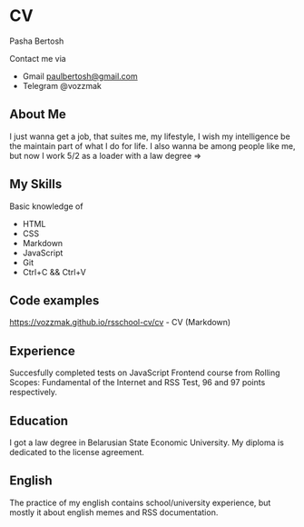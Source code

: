 # CV
Pasha Bertosh

Contact me via 
* Gmail paulbertosh@gmail.com  
* Telegram @vozzmak

## About Me  
I just wanna get a job, that suites me, my lifestyle, I wish my intelligence be the maintain part of what I do for life. I also wanna be among people like me, but now I work 5/2 as a loader with a law degree => 

## My Skills 
Basic knowledge of 
* HTML 
* CSS 
* Markdown 
* JavaScript 
* Git 
* Ctrl+C && Ctrl+V

## Code examples 
https://vozzmak.github.io/rsschool-cv/cv - CV (Markdown)

## Experience 
Succesfully completed tests on JavaScript Frontend course from Rolling Scopes: Fundamental of the Internet and RSS Test, 96 and 97 points respectively.

## Education 
I got a law degree in Belarusian State Economic University. My diploma is dedicated to the license agreement. 

## English 
The practice of my english contains school/university experience, but mostly it about english memes and RSS documentation.